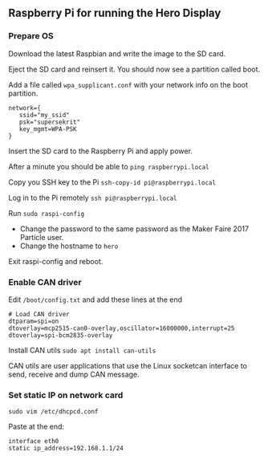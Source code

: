 ## Raspberry Pi for running the Hero Display

### Prepare OS

Download the latest Raspbian and write the image to the SD card.

Eject the SD card and reinsert it. You should now see a partition called boot.

Add a file called `wpa_supplicant.conf` with your network info on the
boot partition.
```
network={
   ssid="my_ssid"
   psk="supersekrit"
   key_mgmt=WPA-PSK
}
```

Insert the SD card to the Raspberry Pi and apply power.

After a minute you should be able to `ping raspberrypi.local`

Copy you SSH key to the Pi `ssh-copy-id pi@raspberrypi.local`

Log in to the Pi remotely `ssh pi@raspberrypi.local`

Run `sudo raspi-config`

- Change the password to the same password as the Maker Faire 2017 Particle user.
- Change the hostname to `hero`

Exit raspi-config and reboot.

### Enable CAN driver

Edit `/boot/config.txt` and add these lines at the end

```
# Load CAN driver
dtparam=spi=on
dtoverlay=mcp2515-can0-overlay,oscillator=16000000,interrupt=25
dtoverlay=spi-bcm2835-overlay
```

Install CAN utils `sudo apt install can-utils`

CAN utils are user applications that use the Linux socketcan interface
to send, receive and dump CAN message.

### Set static IP on network card

```
sudo vim /etc/dhcpcd.conf
```

Paste at the end:
```
interface eth0
static ip_address=192.168.1.1/24
```



